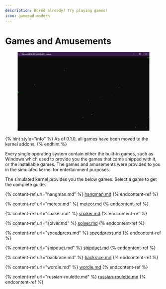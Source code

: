 ```yaml
---
description: Bored already? Try playing games!
icon: gamepad-modern
---
```


# Games and Amusements

<figure><img src="../../../../.gitbook/assets/008-meteor.png" alt=""><figcaption></figcaption></figure>

{% hint style="info" %}
As of 0.1.0, all games have been moved to the kernel addons.
{% endhint %}

Every single operating system contain either the built-in games, such as Windows which used to provide you the games that came shipped with it, or the installable games. The games and amusements were provided to you in the simulated kernel for entertainment purposes.

The simulated kernel provides you the below games. Select a game to get the complete guide.

{% content-ref url="hangman.md" %}
[hangman.md](hangman.md)
{% endcontent-ref %}

{% content-ref url="meteor.md" %}
[meteor.md](meteor.md)
{% endcontent-ref %}

{% content-ref url="snaker.md" %}
[snaker.md](snaker.md)
{% endcontent-ref %}

{% content-ref url="solver.md" %}
[solver.md](solver.md)
{% endcontent-ref %}

{% content-ref url="speedpress.md" %}
[speedpress.md](speedpress.md)
{% endcontent-ref %}

{% content-ref url="shipduet.md" %}
[shipduet.md](shipduet.md)
{% endcontent-ref %}

{% content-ref url="backrace.md" %}
[backrace.md](backrace.md)
{% endcontent-ref %}

{% content-ref url="wordle.md" %}
[wordle.md](wordle.md)
{% endcontent-ref %}

{% content-ref url="russian-roulette.md" %}
[russian-roulette.md](russian-roulette.md)
{% endcontent-ref %}
